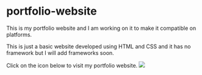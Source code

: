 # portfolio-website

This is my portfolio website and I am working on it to make it compatible on platforms.


This is just a basic website developed using HTML and CSS and it has no framework but I will add frameworks soon.


Click on the icon below to visit my portfolio website.
<a style="padding-right:8px;" href="https://soumyajoy01.github.io/portfolio-website/" target="_blank"> <img src="https://img.icons8.com/bubbles/50/000000/domain.png"/> </a>
